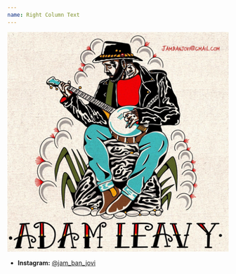 ```yaml
---
name: Right Column Text
---
```


![Jam Ban Jovi Logo](/images/logo.jpg)

- **Instagram:** [@jam_ban_jovi](https://www.instagram.com/jam_ban_jovi)
